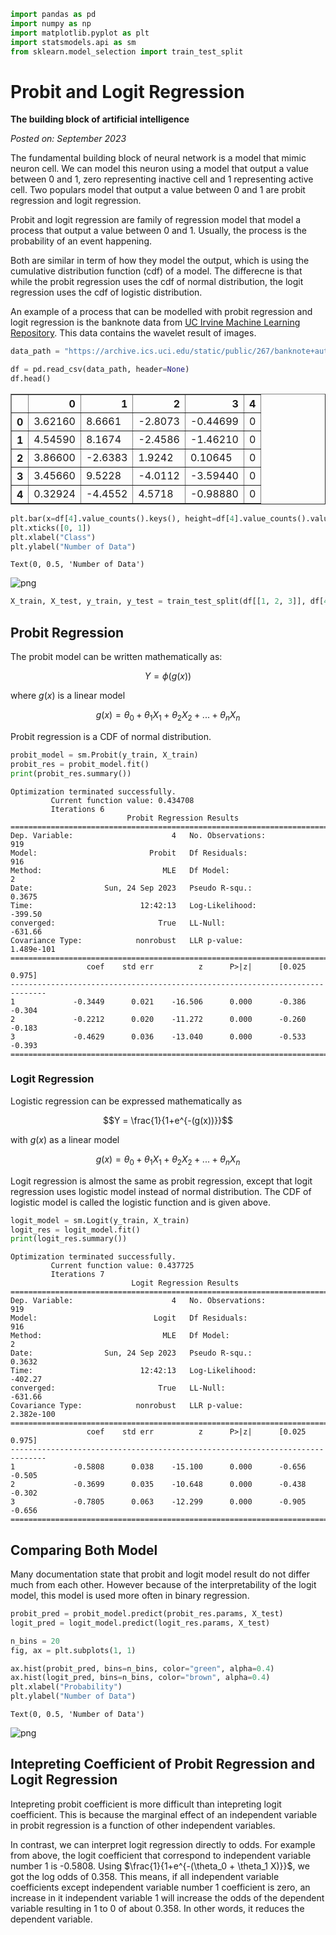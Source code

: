 <script type="text/javascript" async
  src="https://cdn.mathjax.org/mathjax/latest/MathJax.js?config=TeX-MML-AM_CHTML">
</script>


```python
import pandas as pd
import numpy as np
import matplotlib.pyplot as plt
import statsmodels.api as sm
from sklearn.model_selection import train_test_split
```

# Probit and Logit Regression

**The building block of artificial intelligence**

*Posted on: September 2023*

The fundamental building block of neural network is a model that mimic neuron cell. We can model this neuron using a model that output a value between 0 and 1, zero representing inactive cell and 1 representing active cell. Two populars model that output a value between 0 and 1 are probit regression and logit regression.

Probit and logit regression are family of regression model that model a process that output a value between 0 and 1. Usually, the process is the probability of an event happening.

Both are similar in term of how they model the output, which is using the cumulative distribution function (cdf) of a model. The differecne is that while the probit regression uses the cdf of normal distribution, the logit regression uses the cdf of logistic distribution.

An example of a process that can be modelled with probit regression and logit regression is the banknote data from [UC Irvine Machine Learning Repository](https://archive.ics.uci.edu/dataset/267/banknote+authentication). This data contains the wavelet result of images.


```python
data_path = "https://archive.ics.uci.edu/static/public/267/banknote+authentication.zip"

df = pd.read_csv(data_path, header=None)
df.head()
```




<div>
<style scoped>
    .dataframe tbody tr th:only-of-type {
        vertical-align: middle;
    }

    .dataframe tbody tr th {
        vertical-align: top;
    }

    .dataframe thead th {
        text-align: right;
    }
</style>
<table border="1" class="dataframe">
  <thead>
    <tr style="text-align: right;">
      <th></th>
      <th>0</th>
      <th>1</th>
      <th>2</th>
      <th>3</th>
      <th>4</th>
    </tr>
  </thead>
  <tbody>
    <tr>
      <th>0</th>
      <td>3.62160</td>
      <td>8.6661</td>
      <td>-2.8073</td>
      <td>-0.44699</td>
      <td>0</td>
    </tr>
    <tr>
      <th>1</th>
      <td>4.54590</td>
      <td>8.1674</td>
      <td>-2.4586</td>
      <td>-1.46210</td>
      <td>0</td>
    </tr>
    <tr>
      <th>2</th>
      <td>3.86600</td>
      <td>-2.6383</td>
      <td>1.9242</td>
      <td>0.10645</td>
      <td>0</td>
    </tr>
    <tr>
      <th>3</th>
      <td>3.45660</td>
      <td>9.5228</td>
      <td>-4.0112</td>
      <td>-3.59440</td>
      <td>0</td>
    </tr>
    <tr>
      <th>4</th>
      <td>0.32924</td>
      <td>-4.4552</td>
      <td>4.5718</td>
      <td>-0.98880</td>
      <td>0</td>
    </tr>
  </tbody>
</table>
</div>




```python
plt.bar(x=df[4].value_counts().keys(), height=df[4].value_counts().values, color=["red", "blue"], alpha=0.4)
plt.xticks([0, 1])
plt.xlabel("Class")
plt.ylabel("Number of Data")
```




    Text(0, 0.5, 'Number of Data')




    
![png](output_7_1.png)
    



```python
X_train, X_test, y_train, y_test = train_test_split(df[[1, 2, 3]], df[4], test_size=0.33, random_state=0)
```

## Probit Regression

The probit model can be written mathematically as:

$$Y = \phi(g(x))$$

where $g(x)$ is a linear model

$$g(x) = \theta_0 + \theta_1 X_1 + \theta_2 X_2 + ... + \theta_n X_n$$

Probit regression is a CDF of normal distribution.


```python
probit_model = sm.Probit(y_train, X_train)
probit_res = probit_model.fit()
print(probit_res.summary())
```

    Optimization terminated successfully.
             Current function value: 0.434708
             Iterations 6
                              Probit Regression Results                           
    ==============================================================================
    Dep. Variable:                      4   No. Observations:                  919
    Model:                         Probit   Df Residuals:                      916
    Method:                           MLE   Df Model:                            2
    Date:                Sun, 24 Sep 2023   Pseudo R-squ.:                  0.3675
    Time:                        12:42:13   Log-Likelihood:                -399.50
    converged:                       True   LL-Null:                       -631.66
    Covariance Type:            nonrobust   LLR p-value:                1.489e-101
    ==============================================================================
                     coef    std err          z      P>|z|      [0.025      0.975]
    ------------------------------------------------------------------------------
    1             -0.3449      0.021    -16.506      0.000      -0.386      -0.304
    2             -0.2212      0.020    -11.272      0.000      -0.260      -0.183
    3             -0.4629      0.036    -13.040      0.000      -0.533      -0.393
    ==============================================================================
    

### Logit Regression

Logistic regression can be expressed mathematically as

$$Y = \frac{1}{1+e^{-(g(x))}}$$

with $g(x)$ as a linear model

$$g(x) = \theta_0 + \theta_1 X_1 + \theta_2 X_2 + ... + \theta_n X_n$$

Logit regression is almost the same as probit regression, except that logit regression uses logistic model instead of normal distribution. The CDF of logistic model is called the logistic function and is given above.


```python
logit_model = sm.Logit(y_train, X_train)
logit_res = logit_model.fit()
print(logit_res.summary())
```

    Optimization terminated successfully.
             Current function value: 0.437725
             Iterations 7
                               Logit Regression Results                           
    ==============================================================================
    Dep. Variable:                      4   No. Observations:                  919
    Model:                          Logit   Df Residuals:                      916
    Method:                           MLE   Df Model:                            2
    Date:                Sun, 24 Sep 2023   Pseudo R-squ.:                  0.3632
    Time:                        12:42:13   Log-Likelihood:                -402.27
    converged:                       True   LL-Null:                       -631.66
    Covariance Type:            nonrobust   LLR p-value:                2.382e-100
    ==============================================================================
                     coef    std err          z      P>|z|      [0.025      0.975]
    ------------------------------------------------------------------------------
    1             -0.5808      0.038    -15.100      0.000      -0.656      -0.505
    2             -0.3699      0.035    -10.648      0.000      -0.438      -0.302
    3             -0.7805      0.063    -12.299      0.000      -0.905      -0.656
    ==============================================================================
    

## Comparing Both Model

Many documentation state that probit and logit model result do not differ much from each other. However because of the interpretability of the logit model, this model is used more often in binary regression.


```python
probit_pred = probit_model.predict(probit_res.params, X_test)
logit_pred = logit_model.predict(logit_res.params, X_test)
```


```python
n_bins = 20
fig, ax = plt.subplots(1, 1)

ax.hist(probit_pred, bins=n_bins, color="green", alpha=0.4)
ax.hist(logit_pred, bins=n_bins, color="brown", alpha=0.4)
plt.xlabel("Probability")
plt.ylabel("Number of Data")
```




    Text(0, 0.5, 'Number of Data')




    
![png](output_18_1.png)
    


## Intepreting Coefficient of Probit Regression and Logit Regression

Intepreting probit coefficient is more difficult than intepreting logit coefficient. This is because the marginal effect of an independent variable in probit regression is a function of other independent variables.

In contrast, we can interpret logit regression directly to odds. For example from above, the logit coefficient that correspond to independent variable number 1 is -0.5808. Using $\frac{1}{1+e^{-(\theta_0 + \theta_1 X)}}$, we got the log odds of 0.358. This means, if all independent variable coefficients except independent variable number 1 coefficient is zero, an increase in it independent variable 1 will increase the odds of the dependent variable resulting in 1 to 0 of about 0.358. In other words, it reduces the dependent variable.
